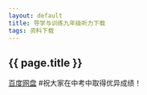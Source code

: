 ```yaml
---
layout: default
title: 导学与训练九年级听力下载
tags: 资料下载
---
```

{{ page.title }}
----------
[百度网盘](http://pan.baidu.com/share/link?shareid=1104443498&uk=1577343316)
#祝大家在中考中取得优异成绩！
